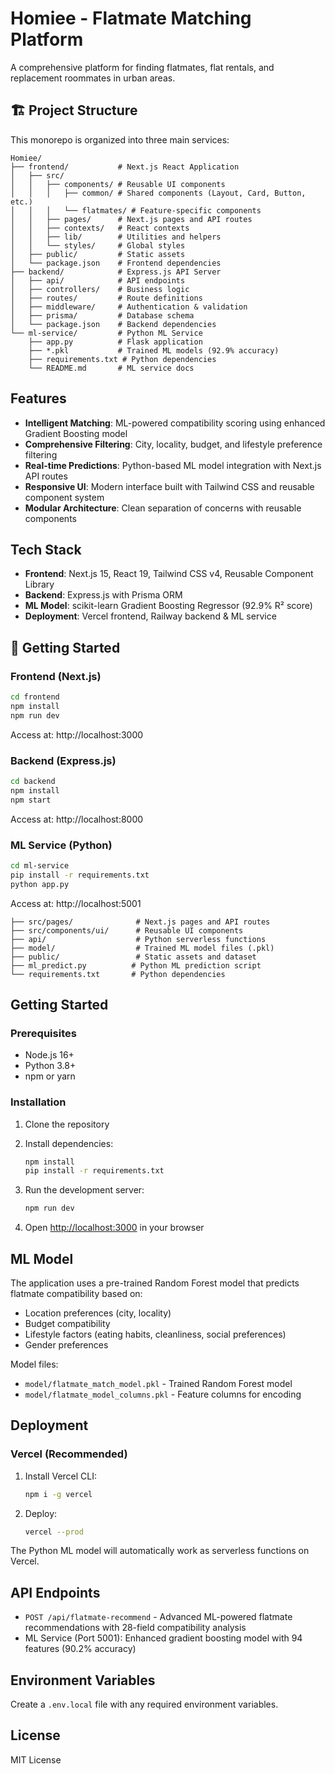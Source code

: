 # Homiee - Flatmate Matching Platform

A comprehensive platform for finding flatmates, flat rentals, and replacement roommates in urban areas.

## 🏗️ Project Structure

This monorepo is organized into three main services:

```
Homiee/
├── frontend/           # Next.js React Application
│   ├── src/
│   │   ├── components/ # Reusable UI components
│   │   │   ├── common/ # Shared components (Layout, Card, Button, etc.)
│   │   │   └── flatmates/ # Feature-specific components
│   │   ├── pages/      # Next.js pages and API routes
│   │   ├── contexts/   # React contexts
│   │   ├── lib/        # Utilities and helpers
│   │   └── styles/     # Global styles
│   ├── public/         # Static assets
│   └── package.json    # Frontend dependencies
├── backend/            # Express.js API Server
│   ├── api/            # API endpoints
│   ├── controllers/    # Business logic
│   ├── routes/         # Route definitions
│   ├── middleware/     # Authentication & validation
│   ├── prisma/         # Database schema
│   └── package.json    # Backend dependencies
└── ml-service/         # Python ML Service
    ├── app.py          # Flask application
    ├── *.pkl           # Trained ML models (92.9% accuracy)
    ├── requirements.txt # Python dependencies
    └── README.md       # ML service docs
```

## Features

- **Intelligent Matching**: ML-powered compatibility scoring using enhanced Gradient Boosting model
- **Comprehensive Filtering**: City, locality, budget, and lifestyle preference filtering
- **Real-time Predictions**: Python-based ML model integration with Next.js API routes
- **Responsive UI**: Modern interface built with Tailwind CSS and reusable component system
- **Modular Architecture**: Clean separation of concerns with reusable components

## Tech Stack

- **Frontend**: Next.js 15, React 19, Tailwind CSS v4, Reusable Component Library
- **Backend**: Express.js with Prisma ORM
- **ML Model**: scikit-learn Gradient Boosting Regressor (92.9% R² score)
- **Deployment**: Vercel frontend, Railway backend & ML service

## 🚀 Getting Started

### Frontend (Next.js)
```bash
cd frontend
npm install
npm run dev
```
Access at: http://localhost:3000

### Backend (Express.js)
```bash
cd backend
npm install
npm start
```
Access at: http://localhost:8000

### ML Service (Python)
```bash
cd ml-service
pip install -r requirements.txt
python app.py
```
Access at: http://localhost:5001

```
├── src/pages/              # Next.js pages and API routes
├── src/components/ui/      # Reusable UI components
├── api/                    # Python serverless functions
├── model/                  # Trained ML model files (.pkl)
├── public/                 # Static assets and dataset
├── ml_predict.py          # Python ML prediction script
└── requirements.txt       # Python dependencies
```

## Getting Started

### Prerequisites

- Node.js 16+
- Python 3.8+
- npm or yarn

### Installation

1. Clone the repository
2. Install dependencies:

   ```bash
   npm install
   pip install -r requirements.txt
   ```

3. Run the development server:

   ```bash
   npm run dev
   ```

4. Open [http://localhost:3000](http://localhost:3000) in your browser

## ML Model

The application uses a pre-trained Random Forest model that predicts flatmate compatibility based on:

- Location preferences (city, locality)
- Budget compatibility
- Lifestyle factors (eating habits, cleanliness, social preferences)
- Gender preferences

Model files:

- `model/flatmate_match_model.pkl` - Trained Random Forest model
- `model/flatmate_model_columns.pkl` - Feature columns for encoding

## Deployment

### Vercel (Recommended)

1. Install Vercel CLI:

   ```bash
   npm i -g vercel
   ```

2. Deploy:
   ```bash
   vercel --prod
   ```

The Python ML model will automatically work as serverless functions on Vercel.

## API Endpoints

- `POST /api/flatmate-recommend` - Advanced ML-powered flatmate recommendations with 28-field compatibility analysis
- ML Service (Port 5001): Enhanced gradient boosting model with 94 features (90.2% accuracy)

## Environment Variables

Create a `.env.local` file with any required environment variables.

## License

MIT License
